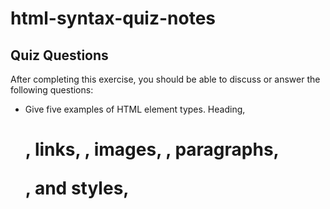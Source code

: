 # html-syntax-quiz-notes

## Quiz Questions

After completing this exercise, you should be able to discuss or answer the following questions:

- Give five examples of HTML element types.
Heading, <h1>, links, <link>, images, <img>, paragraphs, <p>, and styles, <style> are all examples of html element types.
- What is the purpose of HTML attributes?
HTML attributes provide additional information about the contents of an element.
- Give an example of an HTML entity (escape character).
$lt; is an example in order to show the less than, <, symbol that would otherwise be parsed as the beginning of a tag.
## Notes

All student notes should be written here.


How to write `Code Examples` in markdown

for JS:

```javascript
const data = "Howdy";
```

for HTML:

```html
<div>
  <p>This is text content</p>
</div>
```

for CSS:

```css
div {
  width: 100%;
}
```
